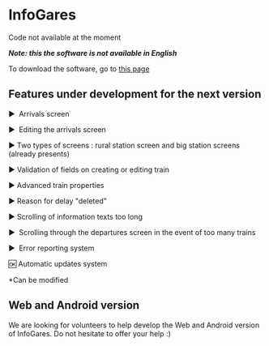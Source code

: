 # InfoGares

Code not available at the moment

_**Note: this the software is not available in English**_

To download the software, go to [this page](https://github.com/Absolument-Oui/InfoGares/releases)

## Features under development for the next version

  ▶️ ️ Arrivals screen
 
  ▶️ ️ Editing the arrivals screen
  
  ▶️  Two types of screens : rural station screen and big station screens (already presents)
  
  ▶️  Validation of fields on creating or editing train
 
  ▶️  Advanced train properties
 
  ▶️  Reason for delay "deleted"
 
  ▶️  Scrolling of information texts too long
 
  ▶️ ️ Scrolling through the departures screen in the event of too many trains
 
  ▶️ ️ Error reporting system
 
  🆗  Automatic updates system
 
 
*Can be modified

## Web and Android version

We are looking for volunteers to help develop the Web and Android version of InfoGares. Do not hesitate to offer your help :)
